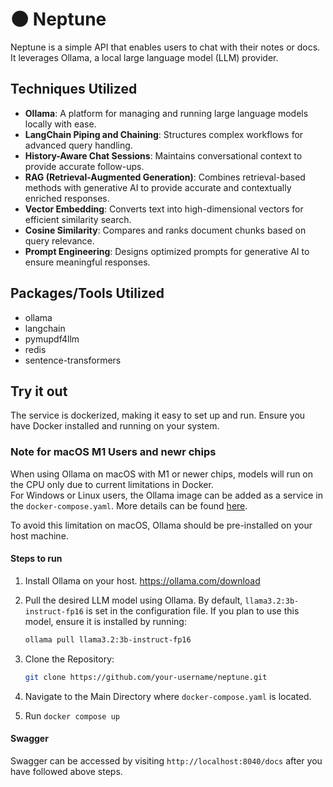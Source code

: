# 🌑 Neptune

Neptune is a simple API that enables users to chat with their notes or docs. It leverages Ollama, a local large language model (LLM) provider.

## Techniques Utilized

- **Ollama**: A platform for managing and running large language models locally with ease.
- **LangChain Piping and Chaining**: Structures complex workflows for advanced query handling.
- **History-Aware Chat Sessions**: Maintains conversational context to provide accurate follow-ups.
- **RAG (Retrieval-Augmented Generation)**: Combines retrieval-based methods with generative AI to provide accurate and contextually enriched responses.
- **Vector Embedding**: Converts text into high-dimensional vectors for efficient similarity search.
- **Cosine Similarity**: Compares and ranks document chunks based on query relevance.
- **Prompt Engineering**: Designs optimized prompts for generative AI to ensure meaningful responses.


## Packages/Tools Utilized

- ollama
- langchain 
- pymupdf4llm
- redis
- sentence-transformers 

##  Try it out

The service is dockerized, making it easy to set up and run. Ensure you have Docker installed and running on your system.

###  Note for macOS M1 Users and newr chips

When using Ollama on macOS with M1 or newer chips, models will run on the CPU only due to current limitations in Docker.  
For Windows or Linux users, the Ollama image can be added as a service in the `docker-compose.yaml`. More details can be found [here](https://github.com/ollama/ollama/issues/3849#issuecomment-2075359242).

To avoid this limitation on macOS, Ollama should be pre-installed on your host machine.


#### Steps to run

1. Install Ollama on your host. https://ollama.com/download
2. Pull the desired LLM model using Ollama. By default, `llama3.2:3b-instruct-fp16` is set in the configuration file. If you plan to use this model, ensure it is installed by running:  
   ```bash
   ollama pull llama3.2:3b-instruct-fp16
   ```

3. Clone the Repository:
   ```bash
   git clone https://github.com/your-username/neptune.git
   ```
4. Navigate to the Main Directory where `docker-compose.yaml` is located.
5. Run `docker compose up`



#### Swagger
Swagger can be accessed by visiting `http://localhost:8040/docs` after you have followed above steps. 


